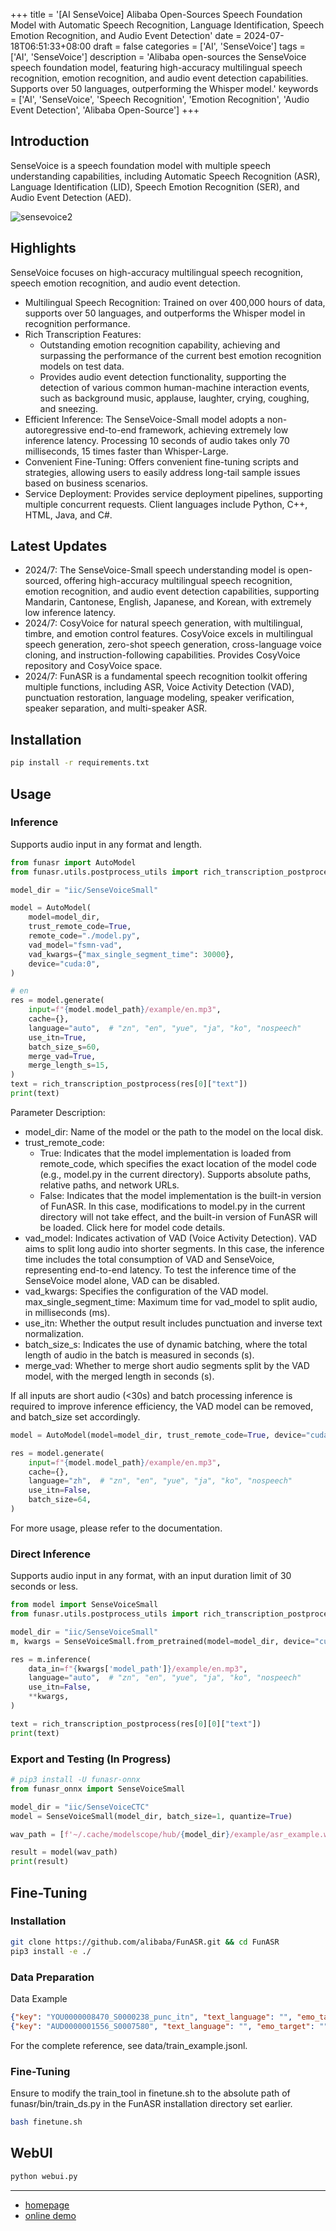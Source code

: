 +++
title = '[AI SenseVoice] Alibaba Open-Sources Speech Foundation Model with Automatic Speech Recognition, Language Identification, Speech Emotion Recognition, and Audio Event Detection'
date = 2024-07-18T06:51:33+08:00
draft = false
categories = ['AI', 'SenseVoice']
tags = ['AI', 'SenseVoice']
description = 'Alibaba open-sources the SenseVoice speech foundation model, featuring high-accuracy multilingual speech recognition, emotion recognition, and audio event detection capabilities. Supports over 50 languages, outperforming the Whisper model.'
keywords = ['AI', 'SenseVoice', 'Speech Recognition', 'Emotion Recognition', 'Audio Event Detection', 'Alibaba Open-Source']
+++

## Introduction
SenseVoice is a speech foundation model with multiple speech understanding capabilities, including Automatic Speech Recognition (ASR), Language Identification (LID), Speech Emotion Recognition (SER), and Audio Event Detection (AED).

![sensevoice2](sensevoice2.png)

## Highlights

SenseVoice focuses on high-accuracy multilingual speech recognition, speech emotion recognition, and audio event detection.

- Multilingual Speech Recognition: Trained on over 400,000 hours of data, supports over 50 languages, and outperforms the Whisper model in recognition performance.
- Rich Transcription Features:
    - Outstanding emotion recognition capability, achieving and surpassing the performance of the current best emotion recognition models on test data.
    - Provides audio event detection functionality, supporting the detection of various common human-machine interaction events, such as background music, applause, laughter, crying, coughing, and sneezing.
- Efficient Inference: The SenseVoice-Small model adopts a non-autoregressive end-to-end framework, achieving extremely low inference latency. Processing 10 seconds of audio takes only 70 milliseconds, 15 times faster than Whisper-Large.
- Convenient Fine-Tuning: Offers convenient fine-tuning scripts and strategies, allowing users to easily address long-tail sample issues based on business scenarios.
- Service Deployment: Provides service deployment pipelines, supporting multiple concurrent requests. Client languages include Python, C++, HTML, Java, and C#.

## Latest Updates
- 2024/7: The SenseVoice-Small speech understanding model is open-sourced, offering high-accuracy multilingual speech recognition, emotion recognition, and audio event detection capabilities, supporting Mandarin, Cantonese, English, Japanese, and Korean, with extremely low inference latency.
- 2024/7: CosyVoice for natural speech generation, with multilingual, timbre, and emotion control features. CosyVoice excels in multilingual speech generation, zero-shot speech generation, cross-language voice cloning, and instruction-following capabilities. Provides CosyVoice repository and CosyVoice space.
- 2024/7: FunASR is a fundamental speech recognition toolkit offering multiple functions, including ASR, Voice Activity Detection (VAD), punctuation restoration, language modeling, speaker verification, speaker separation, and multi-speaker ASR.

## Installation
```bash
pip install -r requirements.txt
```

## Usage
### Inference
Supports audio input in any format and length.

```python
from funasr import AutoModel
from funasr.utils.postprocess_utils import rich_transcription_postprocess

model_dir = "iic/SenseVoiceSmall"

model = AutoModel(
    model=model_dir,
    trust_remote_code=True,
    remote_code="./model.py",    
    vad_model="fsmn-vad",
    vad_kwargs={"max_single_segment_time": 30000},
    device="cuda:0",
)

# en
res = model.generate(
    input=f"{model.model_path}/example/en.mp3",
    cache={},
    language="auto",  # "zn", "en", "yue", "ja", "ko", "nospeech"
    use_itn=True,
    batch_size_s=60,
    merge_vad=True,
    merge_length_s=15,
)
text = rich_transcription_postprocess(res[0]["text"])
print(text)
```

Parameter Description:

- model_dir: Name of the model or the path to the model on the local disk.
- trust_remote_code:
  - True: Indicates that the model implementation is loaded from remote_code, which specifies the exact location of the model code (e.g., model.py in the current directory). Supports absolute paths, relative paths, and network URLs.
  - False: Indicates that the model implementation is the built-in version of FunASR. In this case, modifications to model.py in the current directory will not take effect, and the built-in version of FunASR will be loaded. Click here for model code details.
- vad_model: Indicates activation of VAD (Voice Activity Detection). VAD aims to split long audio into shorter segments. In this case, the inference time includes the total consumption of VAD and SenseVoice, representing end-to-end latency. To test the inference time of the SenseVoice model alone, VAD can be disabled.
- vad_kwargs: Specifies the configuration of the VAD model. max_single_segment_time: Maximum time for vad_model to split audio, in milliseconds (ms).
- use_itn: Whether the output result includes punctuation and inverse text normalization.
- batch_size_s: Indicates the use of dynamic batching, where the total length of audio in the batch is measured in seconds (s).
- merge_vad: Whether to merge short audio segments split by the VAD model, with the merged length in seconds (s).

If all inputs are short audio (<30s) and batch processing inference is required to improve inference efficiency, the VAD model can be removed, and batch_size set accordingly.

```python
model = AutoModel(model=model_dir, trust_remote_code=True, device="cuda:0")

res = model.generate(
    input=f"{model.model_path}/example/en.mp3",
    cache={},
    language="zh",  # "zn", "en", "yue", "ja", "ko", "nospeech"
    use_itn=False,
    batch_size=64,
)
```

For more usage, please refer to the documentation.

### Direct Inference
Supports audio input in any format, with an input duration limit of 30 seconds or less.

```python
from model import SenseVoiceSmall
from funasr.utils.postprocess_utils import rich_transcription_postprocess

model_dir = "iic/SenseVoiceSmall"
m, kwargs = SenseVoiceSmall.from_pretrained(model=model_dir, device="cuda:0")

res = m.inference(
    data_in=f"{kwargs['model_path']}/example/en.mp3",
    language="auto",  # "zn", "en", "yue", "ja", "ko", "nospeech"
    use_itn=False,
    **kwargs,
)

text = rich_transcription_postprocess(res[0][0]["text"])
print(text)
```

### Export and Testing (In Progress)

```python
# pip3 install -U funasr-onnx
from funasr_onnx import SenseVoiceSmall

model_dir = "iic/SenseVoiceCTC"
model = SenseVoiceSmall(model_dir, batch_size=1, quantize=True)

wav_path = [f'~/.cache/modelscope/hub/{model_dir}/example/asr_example.wav']

result = model(wav_path)
print(result)
```

## Fine-Tuning
### Installation
```bash
git clone https://github.com/alibaba/FunASR.git && cd FunASR
pip3 install -e ./
```

### Data Preparation
Data Example

```json
{"key": "YOU0000008470_S0000238_punc_itn", "text_language": "", "emo_target": "", "event_target": "", "with_or_wo_itn": "", "target": "Including legal due diligence, subscription agreement, negotiation.", "source": "/cpfs01/shared/Group-speech/beinian.lzr/data/industrial_data/english_all/audio/YOU0000008470_S0000238.wav", "target_len": 7, "source_len": 140}
{"key": "AUD0000001556_S0007580", "text_language": "", "emo_target": "", "event_target": "", "with_or_wo_itn": "", "target": "there is a tendency to identify the self or take interest in what one has got used to", "source": "/cpfs01/shared/Group-speech/beinian.lzr/data/industrial_data/english_all/audio/AUD0000001556_S0007580.wav", "target_len": 18, "source_len": 360}
```

For the complete reference, see data/train_example.jsonl.

### Fine-Tuning
Ensure to modify the train_tool in finetune.sh to the absolute path of funasr/bin/train_ds.py in the FunASR installation directory set earlier.

```bash
bash finetune.sh
```

## WebUI

```bash
python webui.py
```

---

- [homepage](https://fun-audio-llm.github.io/)
- [online demo](https://www.modelscope.cn/studios/iic/SenseVoice)
<!-- - [AI Blog - Learn AI from scratch](...) -->
<!-- - [WeChat Official Account - Learn AI from scratch](...) -->
<!-- - [CSDN - Learn AI from scratch](...) -->
<!-- - [Juejin - Learn AI from scratch](...) -->
<!-- - [Zhihu - Learn AI from scratch](...) -->
<!-- - [Alibaba Cloud - Learn AI from scratch](...) -->
<!-- - [Tencent Cloud - Learn AI from scratch](...) -->
